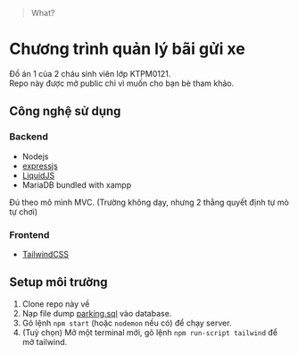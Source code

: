 > What?

# Chương trình quản lý bãi gửi xe

Đồ án 1 của 2 cháu sinh viên lớp KTPM0121.  
Repo này được mở public chỉ vì muốn cho bạn bè tham khảo.

## Công nghệ sử dụng

### Backend

- Nodejs  
- [expressjs](https://expressjs.com/)  
- [LiquidJS](https://liquidjs.com/tutorials/use-in-expressjs.html)  
- MariaDB bundled with xampp

Đú theo mô mình MVC. (Trường không dạy, nhưng 2 thằng quyết định tự mò tự chơi)

### Frontend

- [TailwindCSS](https://tailwindcss.com/docs/installation)

## Setup môi trường

1. Clone repo này về
2. Nạp file dump [parking.sql](parking.sql) vào database.
3. Gõ lệnh `npm start` (hoặc `nodemon` nếu có) để chạy server.
4. (Tuỳ chọn) Mở một terminal mới, gõ lệnh `npm run-script tailwind` để mở tailwind.
